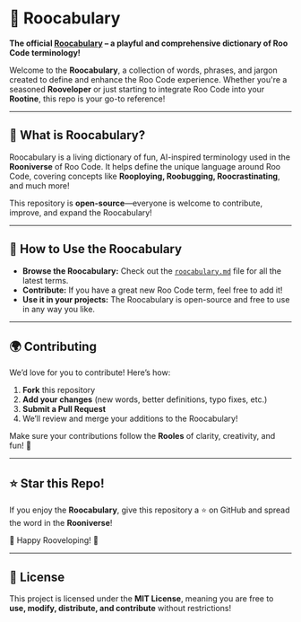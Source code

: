 # 🦘 Roocabulary  

**The official [Roocabulary](https://github.com/cannuri/Roocabulary/blob/main/roocabulary.md) – a playful and comprehensive dictionary of Roo Code terminology!**  

Welcome to the **Roocabulary**, a collection of words, phrases, and jargon created to define and enhance the Roo Code experience. Whether you're a seasoned **Rooveloper** or just starting to integrate Roo Code into your **Rootine**, this repo is your go-to reference!  

---

## 🚀 What is Roocabulary?  
Roocabulary is a living dictionary of fun, AI-inspired terminology used in the **Rooniverse** of Roo Code. It helps define the unique language around Roo Code, covering concepts like **Rooploying, Roobugging, Roocrastinating**, and much more!  

This repository is **open-source**—everyone is welcome to contribute, improve, and expand the Roocabulary!

---

## 📖 How to Use the Roocabulary  
- **Browse the Roocabulary:** Check out the [`roocabulary.md`](https://github.com/cannuri/Roocabulary/blob/main/roocabulary.md) file for all the latest terms.  
- **Contribute:** If you have a great new Roo Code term, feel free to add it!  
- **Use it in your projects:** The Roocabulary is open-source and free to use in any way you like.  

---

## 🌍 Contributing  

We’d love for you to contribute! Here’s how:  

1. **Fork** this repository  
2. **Add your changes** (new words, better definitions, typo fixes, etc.)  
3. **Submit a Pull Request**  
4. We’ll review and merge your additions to the Roocabulary!  

Make sure your contributions follow the **Rooles** of clarity, creativity, and fun! 🎉  

---

## ⭐ Star this Repo!  

If you enjoy the **Roocabulary**, give this repository a ⭐ on GitHub and spread the word in the **Rooniverse**!  

🦘 Happy Rooveloping! 🦘  

---

## 📜 License  

This project is licensed under the **MIT License**, meaning you are free to **use, modify, distribute, and contribute** without restrictions!  
